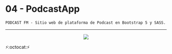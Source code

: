 # 04 - PodcastApp
~~~
PODCAST FM - Sitio web de plataforma de Podcast en Bootstrap 5 y SASS.
~~~
---
<p align="center" font-weight="bold">
      <img src="https://img.shields.io/badge/ESTADO-EN%20DESARROLLO-informational?style=for-the-badge&logo=Bootstrap&logoWidth=40">
</p>

:zap::octocat::zap: